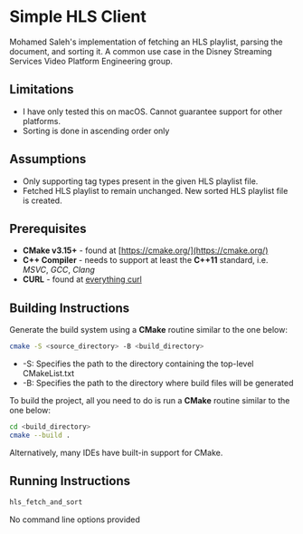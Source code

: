 # Simple HLS Client

Mohamed Saleh's implementation of fetching an HLS playlist, parsing the document, and sorting it. 
A common use case in the Disney Streaming Services Video Platform Engineering group.

## Limitations
-  I have only tested this on macOS. Cannot guarantee support for other platforms.
- Sorting is done in ascending order only

## Assumptions
- Only supporting tag types present in the given HLS playlist file.
- Fetched HLS playlist to remain unchanged. New sorted HLS playlist file is created.

## Prerequisites
* **CMake v3.15+** - found at [https://cmake.org/](https://cmake.org/)
* **C++ Compiler** - needs to support at least the **C++11** standard, i.e. *MSVC*, *GCC*, *Clang*
* **CURL** - found at [everything curl](https://ec.haxx.se/install/index.html)


## Building Instructions
Generate the build system using a **CMake** routine similar to the one below:
```bash
cmake -S <source_directory> -B <build_directory>
```
- -S: Specifies the path to the directory containing the top-level CMakeList.txt
- -B: Specifies the path to the directory where build files will be generated

To build the project, all you need to do is run a **CMake** routine similar to the one below:
```bash
cd <build_directory>
cmake --build .
```

Alternatively, many IDEs have built-in support for CMake.

## Running Instructions


```bash
hls_fetch_and_sort
```

No command line options provided
